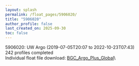 ```yaml
---
layout: splash
permalink: /float_pages/5906020/
title: "5906020"
author_profile: false
last_created_on: 2025-09-30
toc: false
---
```

 
5906020: UW Argo (2019-07-05T20:07 to 2022-10-23T07:43)\
242 profiles completed\
Individual float file download: [BGC_Argo_Plus_Global](https://ftp.soest.hawaii.edu/bgc_argo_plus/Individual_Floats/outliers_removed/5906020_Sprof_processed.nc)\
